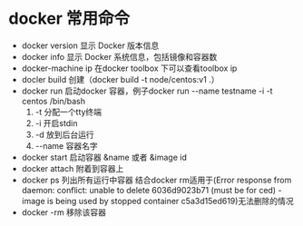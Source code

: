 # docker 常用命令
- docker version  显示 Docker 版本信息
- docker info 显示 Docker 系统信息，包括镜像和容器数
- docker-machine ip 在docker toolbox 下可以查看toolbox ip
- docler build 创建（docker build -t node/centos:v1 .）
- docker run 启动docker 容器，例子docker run --name testname -i -t centos /bin/bash
    1. -t 分配一个tty终端
    2. -i 开启stdin
    3. -d 放到后台运行 
    4. --name 容器名字
- docker start 启动容器 &name 或者 &image id
- docker attach 附着到容器上
- docker ps 列出所有运行中容器
  结合docker rm适用于(Error response from daemon: conflict: unable to delete 6036d9023b71 (must be for
ced) - image is being used by stopped container c5a3d15ed619)无法删除的情况
-  docker -rm 移除该容器